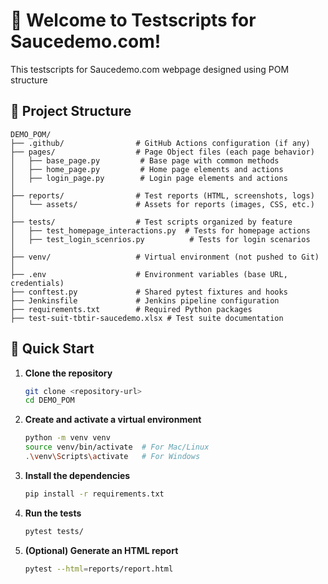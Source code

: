 # 👋 Welcome to Testscripts for Saucedemo.com!

This testscripts for Saucedemo.com webpage designed using POM structure


## 📂 Project Structure

```
DEMO_POM/
├── .github/                # GitHub Actions configuration (if any)
├── pages/                  # Page Object files (each page behavior)
│   ├── base_page.py         # Base page with common methods
│   ├── home_page.py         # Home page elements and actions
│   ├── login_page.py        # Login page elements and actions
│
├── reports/                # Test reports (HTML, screenshots, logs)
│   └── assets/             # Assets for reports (images, CSS, etc.)
│
├── tests/                  # Test scripts organized by feature
│   ├── test_homepage_interactions.py  # Tests for homepage actions
│   ├── test_login_scenrios.py          # Tests for login scenarios
│
├── venv/                   # Virtual environment (not pushed to Git)
│
├── .env                    # Environment variables (base URL, credentials)
├── conftest.py             # Shared pytest fixtures and hooks
├── Jenkinsfile             # Jenkins pipeline configuration
├── requirements.txt        # Required Python packages
├── test-suit-tbtir-saucedemo.xlsx # Test suite documentation
```

## 🚀 Quick Start

1. **Clone the repository**
   ```bash
   git clone <repository-url>
   cd DEMO_POM
   ```

2. **Create and activate a virtual environment**
   ```bash
   python -m venv venv
   source venv/bin/activate  # For Mac/Linux
   .\venv\Scripts\activate   # For Windows
   ```

3. **Install the dependencies**
   ```bash
   pip install -r requirements.txt
   ```

4. **Run the tests**
   ```bash
   pytest tests/
   ```

5. **(Optional) Generate an HTML report**
   ```bash
   pytest --html=reports/report.html
   ```

